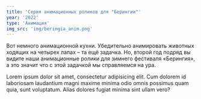 ```yaml
---
title: 'Серия анимационных роликов для "Берингии"'
year: '2022'
type: 'Анимация'
img_src: 'img/beringia_anim.png'
---
```

Вот немного анимационной кухни. 
Убедительно анимировать животных ходящих на четырех лапах – та ещё задачка. Но, второй год подряд вы видите наши анимационные ролики для зимнего фестиваля «Берингия», а это значит что с этой задачкой мы справляемся на ура.

Lorem ipsum dolor sit amet, consectetur adipisicing elit. Cum dolorem id laboriosam laudantium magni maxime minima odio omnis possimus quam quia, sunt voluptatum. Alias dolores fugiat minima sint ullam vero?
